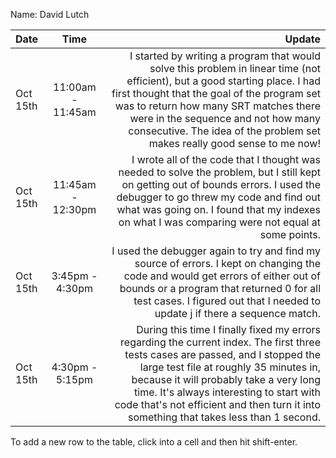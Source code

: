 Name: David Lutch

| Date     |       Time        |                                                                                                                                                                                                                                                                                                                                                                                                                                                                                                                                                                                                                                                                                           Update |
|:---------|:-----------------:|-------------------------------------------------------------------------------------------------------------------------------------------------------------------------------------------------------------------------------------------------------------------------------------------------------------------------------------------------------------------------------------------------------------------------------------------------------------------------------------------------------------------------------------------------------------------------------------------------------------------------------------------------------------------------------------------------:|
| Oct 15th | 11:00am - 11:45am | I started by writing a program that would solve this problem in linear time (not efficient), but a good starting place. I had first thought that the goal of the program set was to return how many SRT matches there were in the sequence and not how many consecutive. The idea of the problem set makes really good sense to me now!                                                                                                                                                                                                                                                                                                                |
| Oct 15th | 11:45am - 12:30pm | I wrote all of the code that I thought was needed to solve the problem, but I still kept on getting out of bounds errors. I used the debugger to go threw my code and find out what was going on. I found that my indexes on what I was comparing were not equal at some points. |
| Oct 15th |  3:45pm - 4:30pm  | I used the debugger again to try and find my source of errors. I kept on changing the code and would get errors of either out of bounds or a program that returned 0 for all test cases. I figured out that I needed to update j if there a sequence match. |
| Oct 15th |  4:30pm - 5:15pm  | During this time I finally fixed my errors regarding the current index. The first three tests cases are passed, and I stopped the large test file at roughly 35 minutes in, because it will probably take a very long time. It's always interesting to start with code that's not efficient and then turn it into something that takes less than 1 second. |


To add a new row to the table, click into a cell and then hit shift-enter.